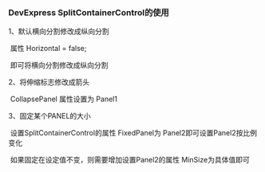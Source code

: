 ### DevExpress SplitContainerControl的使用

1、默认横向分割修改成纵向分割

​	属性 Horizontal = false; 

​	即可将横向分割修改成纵向分割

2、将伸缩标志修改成箭头

​	CollapsePanel 属性设置为 Panel1

3、固定某个PANEL的大小

​	设置SplitContainerControl的属性 FixedPanel为 Panel2即可设置Panel2按比例变化

​	如果固定在设定值不变，则需要增加设置Panel2的属性 MinSize为具体值即可 